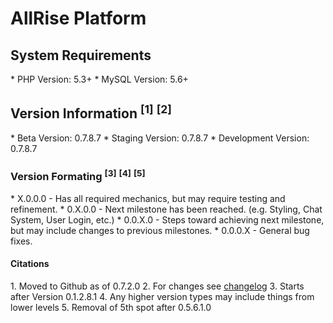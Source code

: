 <h1>AllRise Platform</h1>

<h2>System Requirements</h2>
* PHP Version: 5.3+
* MySQL Version: 5.6+

<h2>Version Information <sup>[1]</sup> <sup>[2]</sup></h2>
* Beta Version: 0.7.8.7
* Staging Version: 0.7.8.7
* Development Version: 0.7.8.7

<h3>Version Formating <sup>[3]</sup> <sup>[4]</sup> <sup>[5]</sup></h3>
* X.0.0.0 - Has all required mechanics, but may require testing and refinement.
* 0.X.0.0 - Next milestone has been reached. (e.g. Styling, Chat System, User Login, etc.)
* 0.0.X.0 - Steps toward achieving next milestone, but may include changes to previous milestones.
* 0.0.0.X - General bug fixes.

<h4>Citations</h4>
1. Moved to Github as of 0.7.2.0
2. For changes see <a href="https://github.com/AllinWebPro/allRise/blob/development/CHANGELOG.md">changelog</a>
3. Starts after Version 0.1.2.8.1
4. Any higher version types may include things from lower levels
5. Removal of 5th spot after 0.5.6.1.0